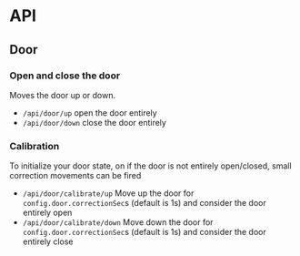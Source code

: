 # API

## Door

### Open and close the door

Moves the door up or down.

- `/api/door/up` open the door entirely
- `/api/door/down` close the door entirely

### Calibration

To initialize your door state, on if the door is not entirely open/closed, small correction movements can be fired

- `/api/door/calibrate/up` Move up the door for `config.door.correctionSec`s (default is 1s) and consider the door entirely open
- `/api/door/calibrate/down` Move down the door for `config.door.correctionSec`s (default is 1s) and consider the door entirely close
